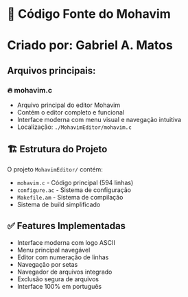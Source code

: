 # 📂 Código Fonte do Mohavim

# Criado por: Gabriel A. Matos

## Arquivos principais:

### 🔥 **mohavim.c**
- Arquivo principal do editor Mohavim
- Contém o editor completo e funcional
- Interface moderna com menu visual e navegação intuitiva
- Localização: `./MohavimEditor/mohavim.c`

## 🏗️ Estrutura do Projeto
O projeto `MohavimEditor/` contém:
- `mohavim.c` - Código principal (594 linhas)
- `configure.ac` - Sistema de configuração
- `Makefile.am` - Sistema de compilação
- Sistema de build simplificado

## ✅ Features Implementadas
- Interface moderna com logo ASCII
- Menu principal navegável
- Editor com numeração de linhas
- Navegação por setas
- Navegador de arquivos integrado
- Exclusão segura de arquivos
- Interface 100% em português

